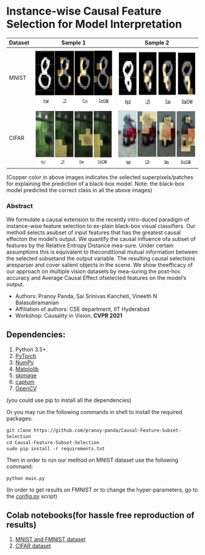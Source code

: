 # Instance-wise Causal Feature Selection for Model Interpretation

| Dataset | Sample 1 | Sample 2 |
| ------------- | ------------- | ------------- |
| MNIST| <img src="results/mnist.png" width="500" height="150">| <img src="results/8_2.png" width="500" height="150">
| CIFAR| <img src="results/bird1.png" width="500" height="150">| <img src="results/cifar_2.png" width="500" height="150">

(Copper color in above images indicates the selected superpixels/patches for explaining the prediction of a black-box model. Note: the black-box model predicted the correct class in all the above images)

### Abstract
We  formulate  a  causal  extension  to  the  recently  intro-duced  paradigm  of  instance-wise  feature  selection  to  ex-plain  black-box  visual  classifiers.  Our  method  selects  asubset of input features that has the greatest causal effecton the model’s output.  We quantify the causal influence ofa subset of features by the Relative Entropy Distance mea-sure.   Under certain assumptions this is equivalent to theconditional mutual information between the selected subsetand the output variable. The resulting causal selections aresparser and cover salient objects in the scene. We show theefficacy of our approach on multiple vision datasets by mea-suring the post-hoc accuracy and Average Causal Effect ofselected features on the model’s output.

- Authors: Pranoy Panda, Sai Srinivas Kancheti, Vineeth N Balasubramanian 
- Affiliation of authors: CSE department, IIT Hyderabad
- Workshop: Causality in Vision, **CVPR 2021**

## Dependencies:
1. Python 3.5+.
2. [PyTorch](https://pytorch.org/)
3. [NumPy](http://www.numpy.org/)
4. [Matplolib](https://matplotlib.org/)
5. [skimage](https://scikit-image.org/docs/dev/api/skimage.html)
6. [captum](https://captum.ai/)
7. [OpenCV](https://opencv.org/)

(you could use pip to install all the dependencies)

Or you may run the following commands in shell to install the required packages:
```shell
git clone https://github.com/pranoy-panda/Causal-Feature-Subset-Selection
cd Causal-Feature-Subset-Selection
sudo pip install -r requirements.txt
```
Then in order to run our method on MNIST dataset use the following command:
```shell
python main.py
```
(In order to get results on FMNIST or to change the hyper-parameters, go to the [config.py](https://github.com/pranoy-panda/Causal-Feature-Subset-Selection/blob/main/config.py) script)

## Colab notebooks(for hassle free reproduction of results)
1. [MNIST and FMNIST dataset](https://colab.research.google.com/drive/1RFhhCJWxOdTN2BJXqpz9PblJb7RiYuKY?usp=sharing)
2. [CIFAR dataset](https://colab.research.google.com/drive/1r08XtoBzBQUqIYHRRx35OyXMnmYZ9kBw?usp=sharing)


<!--
## Citation
If you use this code for your research, please cite our [paper](https://arxiv.org/):
```
@arxiv{to-be-done,
title = {Instance-wise Causal Feature Selection for Model Interpretation},
author = {Panda, Pranoy and Kancheti, Sai Srinivas and Balasubramanian, Vineeth N}, 
journal={arXiv preprint arXiv:}, 
year = {2021}  
}
```
-->
